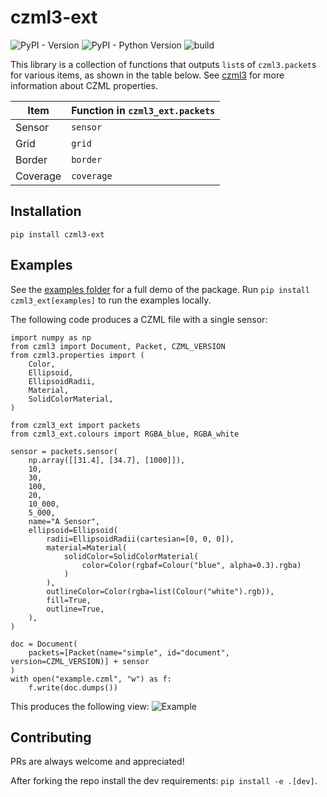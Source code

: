 # czml3-ext
![PyPI - Version](https://img.shields.io/pypi/v/czml3_ext)
![PyPI - Python Version](https://img.shields.io/pypi/pyversions/czml3_ext)
![build](https://img.shields.io/github/actions/workflow/status/Stoops-ML/czml3-ext/workflow.yml)

This library is a collection of functions that outputs `list`s of `czml3.packet`s for various items, as shown in the table below. See [czml3](https://github.com/Stoops-ML/czml3) for more information about CZML properties.

| Item     | Function in `czml3_ext.packets` |
| -------- | ------------------------------- |
| Sensor   | `sensor`                        |
| Grid     | `grid`                          |
| Border   | `border`                        |
| Coverage | `coverage`                      |

## Installation
`pip install czml3-ext`

## Examples
See the [examples folder](https://github.com/Stoops-ML/czml3-ext/blob/main/examples/) for a full demo of the package. Run `pip install czml3_ext[examples]` to run the examples locally.

The following code produces a CZML file with a single sensor:
```
import numpy as np
from czml3 import Document, Packet, CZML_VERSION
from czml3.properties import (
    Color,
    Ellipsoid,
    EllipsoidRadii,
    Material,
    SolidColorMaterial,
)

from czml3_ext import packets
from czml3_ext.colours import RGBA_blue, RGBA_white

sensor = packets.sensor(
    np.array([[31.4], [34.7], [1000]]),
    10,
    30,
    100,
    20,
    10_000,
    5_000,
    name="A Sensor",
    ellipsoid=Ellipsoid(
        radii=EllipsoidRadii(cartesian=[0, 0, 0]),
        material=Material(
            solidColor=SolidColorMaterial(
                color=Color(rgbaf=Colour("blue", alpha=0.3).rgba)
            )
        ),
        outlineColor=Color(rgba=list(Colour("white").rgb)),
        fill=True,
        outline=True,
    ),
)

doc = Document(
    packets=[Packet(name="simple", id="document", version=CZML_VERSION)] + sensor
)
with open("example.czml", "w") as f:
    f.write(doc.dumps())
```

This produces the following view:
![Example](https://github.com/user-attachments/assets/c48709fe-652e-480b-a69a-ffccbe7b5ec1)




## Contributing
PRs are always welcome and appreciated!

After forking the repo install the dev requirements: `pip install -e .[dev]`.
